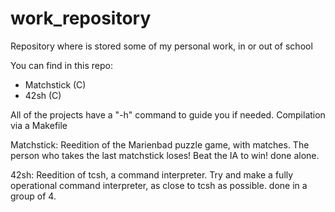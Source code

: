 # work_repository
Repository where is stored some of my personal work, in or out of school


You can find in this repo:
- Matchstick (C)
- 42sh       (C)

All of the projects have a "-h" command to guide you if needed.
Compilation via a Makefile



Matchstick:
    Reedition of the Marienbad puzzle game, with matches.
    The person who takes the last matchstick loses!
    Beat the IA to win!
    done alone.

42sh:
    Reedition of tcsh, a command interpreter.
    Try and make a fully operational command interpreter, as close to tcsh as possible.
    done in a group of 4.